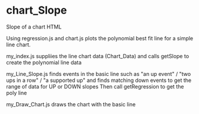 # chart_Slope
Slope of a chart HTML

Using regression.js and chart.js
plots the polynomial best fit line for a simple line chart.

my_index.js suppliies the line chart data (Chart_Data)
and calls getSlope to create the polynomial line data

my_Line_Slope.js finds events in the basic line
such as "an up event" / "two ups in a row" / "a supported up"
and finds matching down events to get the range of data for UP or DOWN slopes
Then call getRegression to get the poly line

my_Draw_Chart.js draws the chart with the basic line
